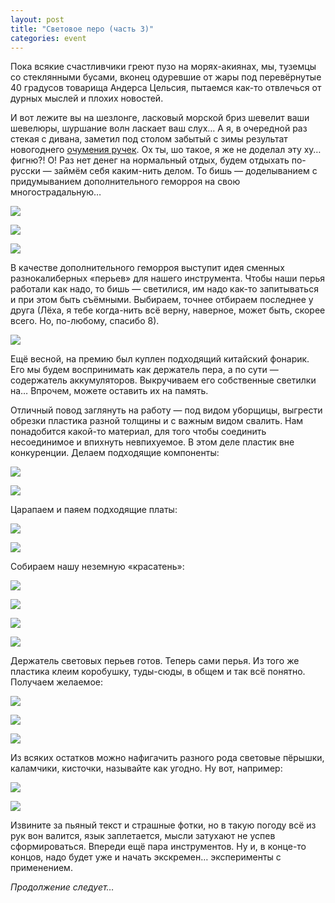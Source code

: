 ```yaml
---
layout: post
title: "Световое перо (часть 3)"
categories: event
---
```

Пока всякие счастливчики греют пузо на морях-акиянах, мы, туземцы со стеклянными бусами, вконец одуревшие от жары под перевёрнутые 40 градусов товарища Андерса Цельсия, пытаемся как-то отвлечься от дурных мыслей и плохих новостей.

И вот лежите вы на шезлонге, ласковый морской бриз шевелит ваши шевелюры, шуршание волн ласкает ваш слух… А я, в очередной раз стекая с дивана, заметил под столом забытый с зимы результат новогоднего [очумения ручек](https://quillcraft.livejournal.com/69360.html). Ох ты, шо такое, я же не доделал эту ху… фигню?! О! Раз нет денег на нормальный отдых, будем отдыхать по-русски — займём себя каким-нить делом. То бишь — доделыванием с придумыванием дополнительного геморроя на свою многострадальную…

![](https://pics.livejournal.com/quillcraft/pic/000ytwxf)

![](https://pics.livejournal.com/quillcraft/pic/000ywd4d)

![](https://pics.livejournal.com/quillcraft/pic/000yxetp)

В качестве дополнительного геморроя выступит идея сменных разнокалиберных «перьев» для нашего инструмента. Чтобы наши перья работали как надо, то бишь — светилися, им надо как-то запитываться и при этом быть съёмными. Выбираем, точнее отбираем последнее у друга (Лёха, я тебе когда-нить всё верну, наверное, может быть, скорее всего. Но, по-любому, спасибо 8).

![](https://pics.livejournal.com/quillcraft/pic/000y92pf)

Ещё весной, на премию был куплен подходящий китайский фонарик. Его мы будем воспринимать как держатель пера, а по сути — содержатель аккумуляторов. Выкручиваем его собственные светилки на… Впрочем, можете оставить их на память.

Отличный повод заглянуть на работу — под видом уборщицы, выгрести обрезки пластика разной толщины и с важным видом свалить. Нам понадобится какой-то материал, для того чтобы соединить несоединимое и впихнуть невпихуемое. В этом деле пластик вне конкуренции. Делаем подходящие компоненты:

![](https://pics.livejournal.com/quillcraft/pic/000yafb2)

![](https://pics.livejournal.com/quillcraft/pic/000ybeax)

Царапаем и паяем подходящие платы:

![](https://pics.livejournal.com/quillcraft/pic/000ycpch)

![](https://pics.livejournal.com/quillcraft/pic/000yh7kd)

Собираем нашу неземную «красатень»:

![](https://pics.livejournal.com/quillcraft/pic/000ydkdz)

![](https://pics.livejournal.com/quillcraft/pic/000yeds1)

![](https://pics.livejournal.com/quillcraft/pic/000yf8s0)

![](https://pics.livejournal.com/quillcraft/pic/000yg6kg)

Держатель световых перьев готов. Теперь сами перья. Из того же пластика клеим коробушку, туды-сюды, в общем и так всё понятно. Получаем желаемое:

![](https://pics.livejournal.com/quillcraft/pic/000yk5t9)

![](https://pics.livejournal.com/quillcraft/pic/000yphk8)

![](https://pics.livejournal.com/quillcraft/pic/000yqd1f)

Из всяких остатков можно нафигачить разного рода световые пёрышки, каламчики, кисточки, называйте как угодно. Ну вот, например:

![](https://pics.livejournal.com/quillcraft/pic/000yrte8)

![](https://pics.livejournal.com/quillcraft/pic/000ysg1x)

Извините за пьяный текст и страшные фотки, но в такую погоду всё из рук вон валится, язык заплетается, мысли затухают не успев сформироваться. Впереди ещё пара инструментов. Ну и, в конце-то концов, надо будет уже и начать экскремен… эксперименты с применением.

*Продолжение следует…*